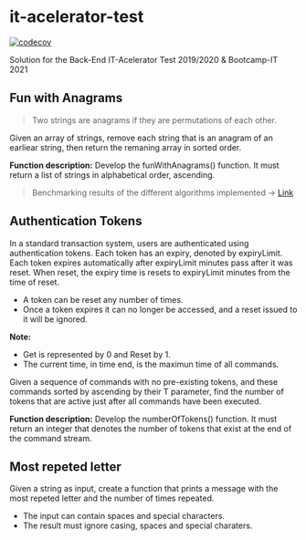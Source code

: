# it-acelerator-test

[![codecov](https://codecov.io/gh/estebanpavansarquis/it-acelerator-test/branch/develop/graph/badge.svg?token=31CSEE9ZRH)](https://codecov.io/gh/estebanpavansarquis/it-acelerator-test)

Solution for the Back-End IT-Acelerator Test 2019/2020 & Bootcamp-IT 2021

## Fun with Anagrams

>Two strings are anagrams if they are permutations of each other.

Given an array of strings, remove each string that is an anagram of an earliear string, then return the remaning array in sorted order.

 **Function description:**
Develop the funWithAnagrams() function. It must return a list of strings in alphabetical order, ascending.

> Benchmarking results of the different algorithms implemented -> [Link](https://docs.google.com/spreadsheets/d/188v-5ZI-q7DxTML3ozlEDL9dRH8XwsQeCA1-SJ3pnIY/edit?usp=sharing)

## Authentication Tokens

In a standard transaction system, users are authenticated using authentication tokens. Each token has an expiry, denoted by expiryLimit. Each token expires automatically after expiryLimit minutes pass after it was reset. When reset, the expiry time is resets to expiryLimit minutes from the time of reset.
- A token can be reset any number of times.
- Once a token expires it can no longer be accessed, and a reset issued to it will be ignored.

**Note:**
- Get is represented by 0 and Reset by 1.
- The current time, in time end, is the maximun time of all commands.

Given a sequence of commands with no pre-existing tokens, and these 
commands sorted by ascending by their T parameter, find the number of tokens that are active just after all commands have been executed.

**Function description:**
Develop the numberOfTokens() function. It must return an integer that denotes the number of tokens that exist at the end of the command stream.

## Most repeted letter
Given a string as input, create a function that prints a message with the most repeted letter and the number of times repeated.
- The input can contain spaces and special characters.
- The result must ignore casing, spaces and special charaters.
